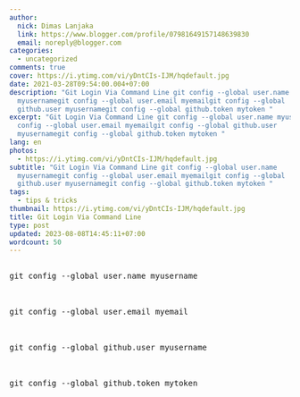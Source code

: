 ```yaml
---
author:
  nick: Dimas Lanjaka
  link: https://www.blogger.com/profile/07981649157148639830
  email: noreply@blogger.com
categories:
  - uncategorized
comments: true
cover: https://i.ytimg.com/vi/yDntCIs-IJM/hqdefault.jpg
date: 2021-03-28T09:54:00.004+07:00
description: "Git Login Via Command Line git config --global user.name
  myusernamegit config --global user.email myemailgit config --global
  github.user myusernamegit config --global github.token mytoken "
excerpt: "Git Login Via Command Line git config --global user.name myusernamegit
  config --global user.email myemailgit config --global github.user
  myusernamegit config --global github.token mytoken "
lang: en
photos:
  - https://i.ytimg.com/vi/yDntCIs-IJM/hqdefault.jpg
subtitle: "Git Login Via Command Line git config --global user.name
  myusernamegit config --global user.email myemailgit config --global
  github.user myusernamegit config --global github.token mytoken "
tags:
  - tips & tricks
thumbnail: https://i.ytimg.com/vi/yDntCIs-IJM/hqdefault.jpg
title: Git Login Via Command Line
type: post
updated: 2023-08-08T14:45:11+07:00
wordcount: 50
---
```


<pre class="test"><br>git config --global user.name myusername
<br>
<br>git config --global user.email myemail
<br>
<br>git config --global github.user myusername
<br>
<br>git config --global github.token mytoken
<br></pre>

 <div class="separator" style="clear: both;"><a href="https://i.ytimg.com/vi/yDntCIs-IJM/hqdefault.jpg" style="display: block; padding: 1em 0; text-align: center; " rel="noopener noreferer nofollow"><img alt="" border="0" data-original-height="360" data-original-width="480" src="https://i.ytimg.com/vi/yDntCIs-IJM/hqdefault.jpg"></a></div>